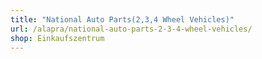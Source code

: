 ```yaml
---
title: "National Auto Parts(2,3,4 Wheel Vehicles)"
url: /alapra/national-auto-parts-2-3-4-wheel-vehicles/
shop: Einkaufszentrum
---
```


